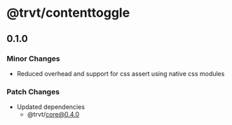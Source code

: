 # @trvt/contenttoggle

## 0.1.0
### Minor Changes

- Reduced overhead and support for css assert using native css modules

### Patch Changes

- Updated dependencies
  - @trvt/core@0.4.0
